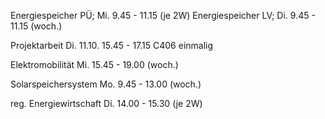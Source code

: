 Energiespeicher PÜ; Mi. 9.45 - 11.15 (je 2W)
Energiespeicher LV; Di. 9.45 - 11.15 (woch.)

Projektarbeit Di. 11.10. 15.45 - 17.15 C406 einmalig

Elektromobilität Mi. 15.45 - 19.00 (woch.)

Solarspeichersystem Mo. 9.45 - 13.00 (woch.)

reg. Energiewirtschaft Di. 14.00 - 15.30 (je 2W)